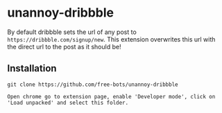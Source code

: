 # unannoy-dribbble

By default dribbble sets the url of any post to `https://dribbble.com/signup/new`. This extension overwrites this url with the direct url to the post as it should be!

## Installation
```
git clone https://github.com/free-bots/unannoy-dribbble

Open chrome go to extension page, enable 'Developer mode', click on 'Load unpacked' and select this folder. 
```
